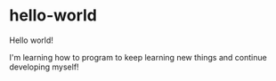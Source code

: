 # hello-world
Hello world!

I'm learning how to program to keep learning new things and continue developing myself!
